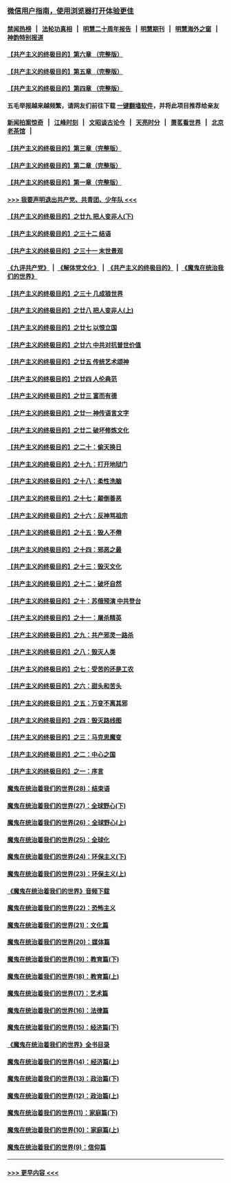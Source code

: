 ### [微信用户指南，使用浏览器打开体验更佳](https://github.com/gfw-breaker/banned-news1/blob/master/indexes/wechat-guide.md?t=0)
#### [禁闻热榜](热点新闻.md?t=0)  &nbsp;&nbsp;|&nbsp;&nbsp; [法轮功真相](https://github.com/gfw-breaker/truth/blob/master/README.md?t=0) &nbsp;&nbsp;|&nbsp;&nbsp; [明慧二十周年报告](https://github.com/gfw-breaker/mh-reports/blob/master/README.md?t=0) &nbsp;&nbsp;|&nbsp;&nbsp;[明慧期刊](https://github.com/gfw-breaker/mh-qikan) &nbsp;&nbsp;|&nbsp;&nbsp; [明慧海外之窗](https://github.com/gfw-breaker/mh-news/blob/master/README.md?t=0) &nbsp;&nbsp;|&nbsp;&nbsp; [神韵特别报道](https://github.com/gfw-breaker/mh-news/blob/master/shenyun.md?t=0)
#### [【共产主义的终极目的】第六章 （完整版）](../pages/nsc422/n11428913.md?t=02101022) 
#### [【共产主义的终极目的】第五章 （完整版）](../pages/nsc422/n11428912.md?t=02101022) 
#### [【共产主义的终极目的】第四章 （完整版）](../pages/nsc422/n11428907.md?t=02101022) 
#### 五毛举报越来越频繁，请网友们前往下载 [一键翻墙软件](https://github.com/gfw-breaker/ssr-accounts)，并将此项目推荐给亲友
#### [新闻拍案惊奇](https://github.com/gfw-breaker/banned-news1/blob/master/pages/link4.md) &nbsp;&nbsp;|&nbsp;&nbsp; [江峰时刻](https://github.com/gfw-breaker/banned-news1/blob/master/pages/link4.md) &nbsp;&nbsp;|&nbsp;&nbsp; [文昭谈古论今](https://github.com/gfw-breaker/banned-news1/blob/master/pages/link4.md) &nbsp;&nbsp;|&nbsp;&nbsp; [天亮时分](https://github.com/gfw-breaker/banned-news1/blob/master/pages/link4.md) &nbsp;&nbsp;|&nbsp;&nbsp; [萧茗看世界](https://github.com/gfw-breaker/banned-news1/blob/master/pages/link4.md) &nbsp;&nbsp;|&nbsp;&nbsp; [北京老茶馆](https://github.com/gfw-breaker/banned-news1/blob/master/pages/link4.md) &nbsp;&nbsp;|&nbsp;&nbsp; 
#### [【共产主义的终极目的】第三章（完整版）](../pages/nsc422/n11428848.md?t=02101022) 
#### [【共产主义的终极目的】第二章（完整版）](../pages/nsc422/n11428831.md?t=02101022) 
#### [【共产主义的终极目的】第一章（完整版）](../pages/nsc422/n11417651.md?t=02101022) 
#### [>>> 我要声明退出共产党、共青团、少年队 <<<](https://github.com/begood0513/goodnews/blob/master/quit/letter.md) 
#### [【共产主义的终极目的】之廿九 把人变非人(下)](../pages/nsc422/n11344140.md?t=02101022) 
#### [【共产主义的终极目的】之三十二 结语](../pages/nsc422/n11360535.md?t=02101022) 
#### [【共产主义的终极目的】之三十一 末世景观](../pages/nsc422/n11351129.md?t=02101022) 
#### [《九评共产党》](https://github.com/begood0513/9ping.md/blob/master/README.md) &nbsp;|&nbsp; [《解体党文化》](../../../../jtdwh.md/blob/master/README.md)  &nbsp;|&nbsp; [《共产主义的终极目的》](../../../../gczydzjmd.md/blob/master/README.md) &nbsp;|&nbsp; [《魔鬼在统治我们的世界》](../../../../mgztzwmdsj.md/blob/master/README.md) 
#### [【共产主义的终极目的】之三十 几成狼世界](../pages/nsc422/n11348280.md?t=02101022) 
#### [【共产主义的终极目的】之廿八 把人变非人(上)](../pages/nsc422/n11340492.md?t=02101022) 
#### [【共产主义的终极目的】之廿七 以恨立国](../pages/nsc422/n11336944.md?t=02101022) 
#### [【共产主义的终极目的】之廿六 中共对抗普世价值](../pages/nsc422/n11324785.md?t=02101022) 
#### [【共产主义的终极目的】之廿五 传统艺术颂神](../pages/nsc422/n11296396.md?t=02101022) 
#### [【共产主义的终极目的】之廿四 人伦典范](../pages/nsc422/n11296397.md?t=02101022) 
#### [【共产主义的终极目的】之廿三 富而有德](../pages/nsc422/n11283598.md?t=02101022) 
#### [【共产主义的终极目的】之廿一 神传语言文字](../pages/nsc422/n11263265.md?t=02101022) 
#### [【共产主义的终极目的】之廿二 破坏修炼文化](../pages/nsc422/n11245728.md?t=02101022) 
#### [【共产主义的终极目的】之二十：偷天换日](../pages/nsc422/n11238846.md?t=02101022) 
#### [【共产主义的终极目的】之十九：打开地狱门](../pages/nsc422/n11206376.md?t=02101022) 
#### [【共产主义的终极目的】之十八：柔性洗脑](../pages/nsc422/n11199994.md?t=02101022) 
#### [【共产主义的终极目的】之十七：颠倒善恶](../pages/nsc422/n11179782.md?t=02101022) 
#### [【共产主义的终极目的】之十六：反神骂祖宗](../pages/nsc422/n11166798.md?t=02101022) 
#### [【共产主义的终极目的】之十五：毁人不倦](../pages/nsc422/n11166792.md?t=02101022) 
#### [【共产主义的终极目的】之十四：邪恶之最](../pages/nsc422/n11150249.md?t=02101022) 
#### [【共产主义的终极目的】之十三：毁灭文化](../pages/nsc422/n11135227.md?t=02101022) 
#### [【共产主义的终极目的】之十二：破坏自然](../pages/nsc422/n11135214.md?t=02101022) 
#### [【共产主义的终极目的】之十：苏俄预演 中共登台](../pages/nsc422/n11118424.md?t=02101022) 
#### [【共产主义的终极目的】之十一：屠杀精英](../pages/nsc422/n11118442.md?t=02101022) 
#### [【共产主义的终极目的】之九：共产邪灵一路杀](../pages/nsc422/n11114139.md?t=02101022) 
#### [【共产主义的终极目的】之八：毁灭人类](../pages/nsc422/n11108503.md?t=02101022) 
#### [【共产主义的终极目的】之七：受苦的还是工农](../pages/nsc422/n11101809.md?t=02101022) 
#### [【共产主义的终极目的】之六：甜头和苦头](../pages/nsc422/n11096971.md?t=02101022) 
#### [【共产主义的终极目的】之五：万变不离其邪](../pages/nsc422/n11091285.md?t=02101022) 
#### [【共产主义的终极目的】之四：毁灭路线图](../pages/nsc422/n11086284.md?t=02101022) 
#### [【共产主义的终极目的】之三：马克思魔变](../pages/nsc422/n11061941.md?t=02101022) 
#### [【共产主义的终极目的】之二：中心之国](../pages/nsc422/n11047728.md?t=02101022) 
#### [【共产主义的终极目的】之一：序言](../pages/nsc422/n11086077.md?t=02101022) 
#### [魔鬼在统治着我们的世界(28)：结束语](../pages/nsc422/n10936246.md?t=02101022) 
#### [魔鬼在统治着我们的世界(27)：全球野心(下)](../pages/nsc422/n10928319.md?t=02101022) 
#### [魔鬼在统治着我们的世界(26)：全球野心(上)](../pages/nsc422/n10900318.md?t=02101022) 
#### [魔鬼在统治着我们的世界(25)：全球化](../pages/nsc422/n10788205.md?t=02101022) 
#### [魔鬼在统治着我们的世界(24)：环保主义(下)](../pages/nsc422/n10695307.md?t=02101022) 
#### [魔鬼在统治着我们的世界(23)：环保主义(上)](../pages/nsc422/n10688613.md?t=02101022) 
#### [《魔鬼在统治着我们的世界》音频下载](../pages/nsc422/n10635553.md?t=02101022) 
#### [魔鬼在统治着我们的世界(22)：恐怖主义](../pages/nsc422/n10614727.md?t=02101022) 
#### [魔鬼在统治着我们的世界(21)：文化篇](../pages/nsc422/n10597706.md?t=02101022) 
#### [魔鬼在统治着我们的世界(20)：媒体篇](../pages/nsc422/n10586579.md?t=02101022) 
#### [魔鬼在统治着我们的世界(19)：教育篇(下)](../pages/nsc422/n10564808.md?t=02101022) 
#### [魔鬼在统治着我们的世界(18)：教育篇(上)](../pages/nsc422/n10526970.md?t=02101022) 
#### [魔鬼在统治着我们的世界(17)：艺术篇](../pages/nsc422/n10499093.md?t=02101022) 
#### [魔鬼在统治着我们的世界(16)：法律篇](../pages/nsc422/n10485969.md?t=02101022) 
#### [魔鬼在统治着我们的世界(15)：经济篇(下)](../pages/nsc422/n10469975.md?t=02101022) 
#### [《魔鬼在统治着我们的世界》全书目录](../pages/nsc422/n10464261.md?t=02101022) 
#### [魔鬼在统治着我们的世界(14)：经济篇(上)](../pages/nsc422/n10457370.md?t=02101022) 
#### [魔鬼在统治着我们的世界(13)：政治篇(下)](../pages/nsc422/n10448270.md?t=02101022) 
#### [魔鬼在统治着我们的世界(12)：政治篇(上)](../pages/nsc422/n10444576.md?t=02101022) 
#### [魔鬼在统治着我们的世界(11)：家庭篇(下)](../pages/nsc422/n10440961.md?t=02101022) 
#### [魔鬼在统治着我们的世界(10)：家庭篇(上)](../pages/nsc422/n10435448.md?t=02101022) 
#### [魔鬼在统治着我们的世界(9)：信仰篇](../pages/nsc422/n10432159.md?t=02101022) 

----
#### [ >>> 更早内容 <<< ](../indexes/nsc422-earlier.md)
